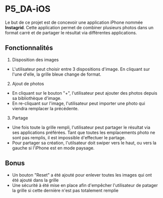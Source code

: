 # P5_DA-iOS
Le but de ce projet est de concevoir une application iPhone nommée **Instagrid**. Cette application permet de combiner plusieurs photos dans un format carré et de partager le résultat via différentes applications.

## Fonctionnalités

1. Disposition des images
- L'utilisateur peut choisir entre 3 dispositions d'image. En cliquant sur l'une d'elle, la grille bleue change de format.

2. Ajout de photos
- En cliquant sur le bouton "+", l'utilisateur peut ajouter des photos depuis sa bibliothèque d'image.
- En re-cliquant sur l'image, l'utilisateur peut importer une photo qui viendra remplacer la précédente.

3. Partage
- Une fois toute la grille rempli, l'utilisateur peut partager le résultat via ses applications préférées. Tant que toutes les emplacements photo ne sont pas remplis, il est impossible d'effectuer le partage.
- Pour partager sa création, l'utilsateur doit swiper vers le haut, ou vers la gauche si l'iPhone est en mode paysage.

## Bonus

- Un bouton "Reset" a été ajouté pour enlever toutes les images qui ont été ajouté dans la grille
- Une sécurité à été mise en place afin d'empêcher l'utilisateur de patager la grille si cette dernière n'est pas totalement remplie
